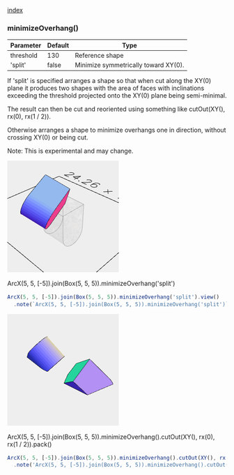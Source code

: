 [index](../../nb/api/index.md)
### minimizeOverhang()
Parameter|Default|Type
---|---|---
|threshold|130|Reference shape
|'split'|false|Minimize symmetrically toward XY(0).

If 'split' is specified arranges a shape so that when cut along the XY(0) plane it produces two shapes with the area of faces with inclinations exceeding the threshold projected onto the XY(0) plane being semi-minimal.

The result can then be cut and reoriented using something like cutOut(XY(), rx(0), rx(1 / 2)).

Otherwise arranges a shape to minimize overhangs one in direction, without crossing XY(0) or being cut.

Note: This is experimental and may change.

![Image](minimizeOverhang.md.$2.png)

ArcX(5, 5, [-5]).join(Box(5, 5, 5)).minimizeOverhang('split')

```JavaScript
ArcX(5, 5, [-5]).join(Box(5, 5, 5)).minimizeOverhang('split').view()
  .note(`ArcX(5, 5, [-5]).join(Box(5, 5, 5)).minimizeOverhang('split')`);
```

![Image](minimizeOverhang.md.$3.png)

ArcX(5, 5, [-5]).join(Box(5, 5, 5)).minimizeOverhang().cutOut(XY(), rx(0), rx(1 / 2)).pack()

```JavaScript
ArcX(5, 5, [-5]).join(Box(5, 5, 5)).minimizeOverhang().cutOut(XY(), rx(0), rx(1 / 2)).pack().view()
  .note('ArcX(5, 5, [-5]).join(Box(5, 5, 5)).minimizeOverhang().cutOut(XY(), rx(0), rx(1 / 2)).pack()');
```
